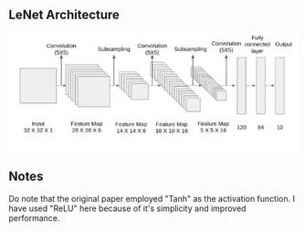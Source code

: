 ## LeNet Architecture

![](LeNet/LeNet-Architecture-1.png)


## Notes

Do note that the original paper employed "Tanh" as the activation function. I have used "ReLU" here because of it's simplicity and improved performance.
